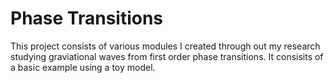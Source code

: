 # Phase Transitions
This project consists of various modules I created through out my research
studying graviational waves from first order phase transitions.  It consisits
of a basic example using a toy model. 
